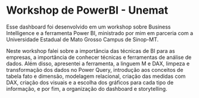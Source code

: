 # Workshop de PowerBI - Unemat

Esse dashboard foi desenvolvido em um workshop sobre Business Intelligence e a ferramenta Power BI, ministrado por mim em parceria com a Universidade Estadual de Mato Grosso Campus de Sinop-MT.

Neste workshop falei sobre a importância das técnicas de BI para as empresas, a importância de conhecer técnicas e ferramentas de análise de dados. Além disso, apresentei a ferramenta,
a linguem M e DAX, limpeza e transformação dos dados no Power Query, introdução aos conceitos de tabela fato e dimensão, modelagem relacional, criação das medidas com DAX, 
criação dos visuais e a escolha dos gráficos para cada tipo de informação, e por fim, a organização do dashboard e storytelling.

